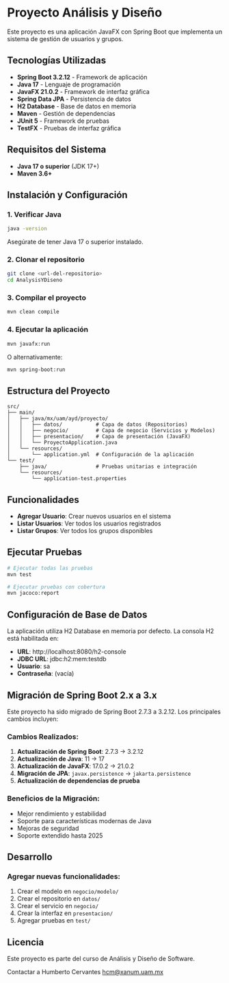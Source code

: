 # Proyecto Análisis y Diseño

Este proyecto es una aplicación JavaFX con Spring Boot que implementa un sistema de gestión de usuarios y grupos.

## Tecnologías Utilizadas

- **Spring Boot 3.2.12** - Framework de aplicación
- **Java 17** - Lenguaje de programación
- **JavaFX 21.0.2** - Framework de interfaz gráfica
- **Spring Data JPA** - Persistencia de datos
- **H2 Database** - Base de datos en memoria
- **Maven** - Gestión de dependencias
- **JUnit 5** - Framework de pruebas
- **TestFX** - Pruebas de interfaz gráfica

## Requisitos del Sistema

- **Java 17 o superior** (JDK 17+)
- **Maven 3.6+**

## Instalación y Configuración

### 1. Verificar Java
```bash
java -version
```
Asegúrate de tener Java 17 o superior instalado.

### 2. Clonar el repositorio
```bash
git clone <url-del-repositorio>
cd AnalysisYDiseno
```

### 3. Compilar el proyecto
```bash
mvn clean compile
```

### 4. Ejecutar la aplicación
```bash
mvn javafx:run
```

O alternativamente:
```bash
mvn spring-boot:run
```

## Estructura del Proyecto

```
src/
├── main/
│   ├── java/mx/uam/ayd/proyecto/
│   │   ├── datos/           # Capa de datos (Repositorios)
│   │   ├── negocio/         # Capa de negocio (Servicios y Modelos)
│   │   ├── presentacion/    # Capa de presentación (JavaFX)
│   │   └── ProyectoApplication.java
│   └── resources/
│       └── application.yml  # Configuración de la aplicación
└── test/
    ├── java/                # Pruebas unitarias e integración
    └── resources/
        └── application-test.properties
```

## Funcionalidades

- **Agregar Usuario**: Crear nuevos usuarios en el sistema
- **Listar Usuarios**: Ver todos los usuarios registrados
- **Listar Grupos**: Ver todos los grupos disponibles

## Ejecutar Pruebas

```bash
# Ejecutar todas las pruebas
mvn test

# Ejecutar pruebas con cobertura
mvn jacoco:report
```

## Configuración de Base de Datos

La aplicación utiliza H2 Database en memoria por defecto. La consola H2 está habilitada en:
- **URL**: http://localhost:8080/h2-console
- **JDBC URL**: jdbc:h2:mem:testdb
- **Usuario**: sa
- **Contraseña**: (vacía)

## Migración de Spring Boot 2.x a 3.x

Este proyecto ha sido migrado de Spring Boot 2.7.3 a 3.2.12. Los principales cambios incluyen:

### Cambios Realizados:
1. **Actualización de Spring Boot**: 2.7.3 → 3.2.12
2. **Actualización de Java**: 11 → 17
3. **Actualización de JavaFX**: 17.0.2 → 21.0.2
4. **Migración de JPA**: `javax.persistence` → `jakarta.persistence`
5. **Actualización de dependencias de prueba**

### Beneficios de la Migración:
- Mejor rendimiento y estabilidad
- Soporte para características modernas de Java
- Mejoras de seguridad
- Soporte extendido hasta 2025

## Desarrollo

### Agregar nuevas funcionalidades:
1. Crear el modelo en `negocio/modelo/`
2. Crear el repositorio en `datos/`
3. Crear el servicio en `negocio/`
4. Crear la interfaz en `presentacion/`
5. Agregar pruebas en `test/`

## Licencia

Este proyecto es parte del curso de Análisis y Diseño de Software.

Contactar a Humberto Cervantes hcm@xanum.uam.mx
